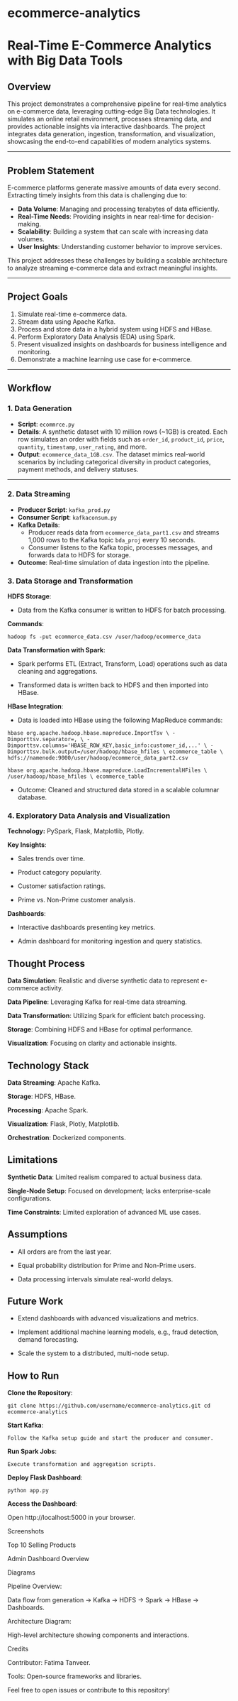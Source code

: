 # ecommerce-analytics
# Real-Time E-Commerce Analytics with Big Data Tools

## Overview
This project demonstrates a comprehensive pipeline for real-time analytics on e-commerce data, leveraging cutting-edge Big Data technologies. It simulates an online retail environment, processes streaming data, and provides actionable insights via interactive dashboards. The project integrates data generation, ingestion, transformation, and visualization, showcasing the end-to-end capabilities of modern analytics systems.

---

## Problem Statement
E-commerce platforms generate massive amounts of data every second. Extracting timely insights from this data is challenging due to:

- **Data Volume**: Managing and processing terabytes of data efficiently.
- **Real-Time Needs**: Providing insights in near real-time for decision-making.
- **Scalability**: Building a system that can scale with increasing data volumes.
- **User Insights**: Understanding customer behavior to improve services.

This project addresses these challenges by building a scalable architecture to analyze streaming e-commerce data and extract meaningful insights.

---

## Project Goals
1. Simulate real-time e-commerce data.
2. Stream data using Apache Kafka.
3. Process and store data in a hybrid system using HDFS and HBase.
4. Perform Exploratory Data Analysis (EDA) using Spark.
5. Present visualized insights on dashboards for business intelligence and monitoring.
6. Demonstrate a machine learning use case for e-commerce.

---

## Workflow

### 1. Data Generation
- **Script**: `ecommrce.py`
- **Details**: A synthetic dataset with 10 million rows (~1GB) is created. Each row simulates an order with fields such as `order_id`, `product_id`, `price`, `quantity`, `timestamp`, `user_rating`, and more.
- **Output**: `ecommerce_data_1GB.csv`. The dataset mimics real-world scenarios by including categorical diversity in product categories, payment methods, and delivery statuses.

---

### 2. Data Streaming
- **Producer Script**: `kafka_prod.py`
- **Consumer Script**: `kafkaconsum.py`
- **Kafka Details**:
  - Producer reads data from `ecommerce_data_part1.csv` and streams 1,000 rows to the Kafka topic `bda_proj` every 10 seconds.
  - Consumer listens to the Kafka topic, processes messages, and forwards data to HDFS for storage.
- **Outcome**: Real-time simulation of data ingestion into the pipeline.

### 3. Data Storage and Transformation

**HDFS Storage**:

- Data from the Kafka consumer is written to HDFS for batch processing.

**Commands**:

`hadoop fs -put ecommerce_data.csv /user/hadoop/ecommerce_data`

**Data Transformation with Spark**:

- Spark performs ETL (Extract, Transform, Load) operations such as data cleaning and aggregations.

- Transformed data is written back to HDFS and then imported into HBase.

**HBase Integration**:

- Data is loaded into HBase using the following MapReduce commands:

`hbase org.apache.hadoop.hbase.mapreduce.ImportTsv \
  -Dimporttsv.separator=, \
  -Dimporttsv.columns='HBASE_ROW_KEY,basic_info:customer_id,...' \
  -Dimporttsv.bulk.output=/user/hadoop/hbase_hfiles \
  ecommerce_table \
  hdfs://namenode:9000/user/hadoop/ecommerce_data_part2.csv`

`hbase org.apache.hadoop.hbase.mapreduce.LoadIncrementalHFiles \
  /user/hadoop/hbase_hfiles \
  ecommerce_table`

- Outcome: Cleaned and structured data stored in a scalable columnar database.

### 4. Exploratory Data Analysis and Visualization

**Technology:** PySpark, Flask, Matplotlib, Plotly.

**Key Insights**:

- Sales trends over time.

- Product category popularity.

- Customer satisfaction ratings.

- Prime vs. Non-Prime customer analysis.

**Dashboards**:

- Interactive dashboards presenting key metrics.

- Admin dashboard for monitoring ingestion and query statistics.

## Thought Process

**Data Simulation**: Realistic and diverse synthetic data to represent e-commerce activity.

**Data Pipeline**: Leveraging Kafka for real-time data streaming.

**Data Transformation**: Utilizing Spark for efficient batch processing.

**Storage**: Combining HDFS and HBase for optimal performance.

**Visualization**: Focusing on clarity and actionable insights.

## Technology Stack

**Data Streaming**: Apache Kafka.

**Storage**: HDFS, HBase.

**Processing**: Apache Spark.

**Visualization**: Flask, Plotly, Matplotlib.

**Orchestration**: Dockerized components.

## Limitations

**Synthetic Data**: Limited realism compared to actual business data.

**Single-Node Setup**: Focused on development; lacks enterprise-scale configurations.

**Time Constraints**: Limited exploration of advanced ML use cases.

## Assumptions

- All orders are from the last year.

- Equal probability distribution for Prime and Non-Prime users.

- Data processing intervals simulate real-world delays.

## Future Work

- Extend dashboards with advanced visualizations and metrics.

- Implement additional machine learning models, e.g., fraud detection, demand forecasting.

- Scale the system to a distributed, multi-node setup.

## How to Run

**Clone the Repository**:


`git clone https://github.com/username/ecommerce-analytics.git
cd ecommerce-analytics`

**Start Kafka**:

`Follow the Kafka setup guide and start the producer and consumer.`

**Run Spark Jobs**:

`Execute transformation and aggregation scripts.`

**Deploy Flask Dashboard**:

`python app.py`

**Access the Dashboard**:

Open http://localhost:5000 in your browser.

Screenshots

Top 10 Selling Products


Admin Dashboard Overview


Diagrams

Pipeline Overview:

Data flow from generation -> Kafka -> HDFS -> Spark -> HBase -> Dashboards.

Architecture Diagram:

High-level architecture showing components and interactions.

Credits

Contributor: Fatima Tanveer.

Tools: Open-source frameworks and libraries.

Feel free to open issues or contribute to this repository!

